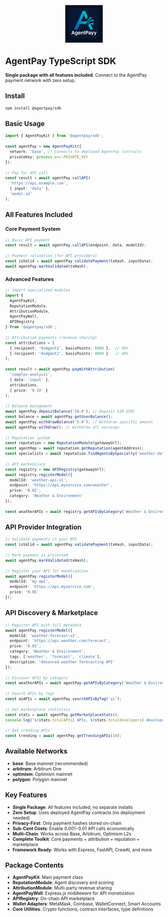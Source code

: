 <div align="center">
  <img src="../../AgentPayy-Logo-agent-native-open-framework-for-ai-and-api-payments.png" alt="AgentPay Logo" width="120"/>
</div>

# AgentPay TypeScript SDK

**Single package with all features included**. Connect to the AgentPay payment network with zero setup.

## Install
```bash
npm install @agentpay/sdk
```

## Basic Usage
```typescript
import { AgentPayKit } from '@agentpay/sdk';

const agentPay = new AgentPayKit({
  network: 'base', // Connects to deployed AgentPay contracts
  privateKey: process.env.PRIVATE_KEY
});

// Pay for API call
const result = await agentPay.callAPI(
  'https://api.example.com',
  { input: 'data' },
  'model-id'
);
```

## All Features Included

### Core Payment System
```typescript
// Basic API payment
const result = await agentPay.callAPI(endpoint, data, modelId);

// Payment validation (for API providers)
const isValid = await agentPay.validatePayment(txHash, inputData);
await agentPay.markValidated(txHash);
```

### Advanced Features
```typescript
// Import specialized modules
import { 
  AgentPayKit,
  ReputationModule,
  AttributionModule,
  AgentPayWall,
  APIRegistry 
} from '@agentpay/sdk';

// Attribution payments (revenue sharing)
const attributions = [
  { recipient: '0xAgent1', basisPoints: 6000 },  // 60%
  { recipient: '0xAgent2', basisPoints: 4000 }   // 40%
];

const result = await agentPay.payWithAttribution(
  'complex-analysis',
  { data: 'input' },
  attributions,
  { price: '0.10' }
);

// Balance management
await agentPay.depositBalance('10.0'); // Deposit $10 USDC
const balance = await agentPay.getUserBalance();
await agentPay.withdrawBalance('5.0'); // Withdraw specific amount
await agentPay.withdraw(); // Withdraw all earnings

// Reputation system
const reputation = new ReputationModule(gatewayUrl);
const agentRep = await reputation.getReputation(agentAddress);
const specialists = await reputation.findAgentsBySpecialty('weather-data', 4.0);

// API marketplace
const registry = new APIRegistry(gatewayUrl);
await registry.registerModel({
  modelId: 'weather-api-v1',
  endpoint: 'https://api.myservice.com/weather',
  price: '0.02',
  category: 'Weather & Environment'
});

const weatherAPIs = await registry.getAPIsByCategory('Weather & Environment');
```

## API Provider Integration
```typescript
// Validate payments in your API
const isValid = await agentPay.validatePayment(txHash, inputData);

// Mark payment as processed
await agentPay.markValidated(txHash);

// Register your API for monetization
await agentPay.registerModel({
  modelId: 'my-api',
  endpoint: 'https://api.myservice.com',
  price: '0.05'
});
```

## API Discovery & Marketplace
```typescript
// Register API with full metadata
await agentPay.registerModel({
  modelId: 'weather-forecast-v2',
  endpoint: 'https://api.weather.com/forecast',
  price: '0.03',
  category: 'Weather & Environment',
  tags: ['weather', 'forecast', 'climate'],
  description: 'Advanced weather forecasting API'
});

// Discover APIs by category
const weatherAPIs = await agentPay.getAPIsByCategory('Weather & Environment');

// Search APIs by tags
const aiAPIs = await agentPay.searchAPIsByTag('ai');

// Get marketplace statistics
const stats = await agentPay.getMarketplaceStats();
console.log(`${stats.totalAPIs} APIs, ${stats.totalDevelopers} developers`);

// Get trending APIs
const trending = await agentPay.getTrendingAPIs(10);
```

## Available Networks
- **base**: Base mainnet (recommended)
- **arbitrum**: Arbitrum One
- **optimism**: Optimism mainnet
- **polygon**: Polygon mainnet

## Key Features
- **Single Package**: All features included, no separate installs
- **Zero Setup**: Uses deployed AgentPay contracts (no deployment needed)
- **Privacy-First**: Only payment hashes stored on-chain
- **Sub-Cent Costs**: Enable $0.001-$0.01 API calls economically
- **Multi-Chain**: Works across Base, Arbitrum, Optimism L2s
- **Complete Toolkit**: Core payments + attribution + reputation + marketplace
- **Framework Ready**: Works with Express, FastAPI, CrewAI, and more

## Package Contents
- **AgentPayKit**: Main payment class
- **ReputationModule**: Agent discovery and scoring
- **AttributionModule**: Multi-party revenue sharing  
- **AgentPayWall**: Express.js middleware for API monetization
- **APIRegistry**: On-chain API marketplace
- **Wallet Adapters**: MetaMask, Coinbase, WalletConnect, Smart Accounts
- **Core Utilities**: Crypto functions, contract interfaces, type definitions 